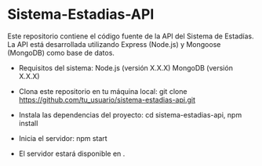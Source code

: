 # Sistema-Estadias-API

Este repositorio contiene el código fuente de la API del Sistema de Estadías. 
La API está desarrollada utilizando Express (Node.js) y Mongoose (MongoDB) como base de datos.

- Requisitos del sistema: 
Node.js (versión X.X.X)
MongoDB (versión X.X.X)

- Clona este repositorio en tu máquina local: 
git clone https://github.com/tu_usuario/sistema-estadias-api.git

- Instala las dependencias del proyecto: 
  cd sistema-estadias-api, 
  npm install

- Inicia el servidor:
  npm start
  
- El servidor estará disponible en .

